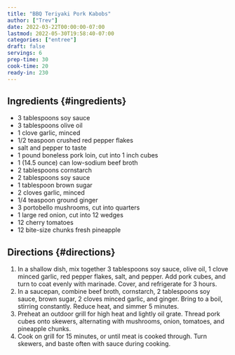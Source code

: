 ```yaml
---
title: "BBQ Teriyaki Pork Kabobs"
author: ["Trev"]
date: 2022-03-22T00:00:00-07:00
lastmod: 2022-05-30T19:58:40-07:00
categories: ["entree"]
draft: false
servings: 6
prep-time: 30
cook-time: 20
ready-in: 230
---
```


## Ingredients {#ingredients}

-   3 tablespoons soy sauce
-   3 tablespoons olive oil
-   1 clove garlic, minced
-   1/2 teaspoon crushed red pepper flakes
-   salt and pepper to taste
-   1 pound boneless pork loin, cut into 1 inch cubes
-   1 (14.5 ounce) can low-sodium beef broth
-   2 tablespoons cornstarch
-   2 tablespoons soy sauce
-   1 tablespoon brown sugar
-   2 cloves garlic, minced
-   1/4 teaspoon ground ginger
-   3 portobello mushrooms, cut into quarters
-   1 large red onion, cut into 12 wedges
-   12 cherry tomatoes
-   12 bite-size chunks fresh pineapple


## Directions {#directions}

1.  In a shallow dish, mix together 3 tablespoons soy sauce, olive oil, 1 clove minced garlic, red pepper flakes, salt, and pepper. Add pork cubes, and turn to coat evenly with marinade. Cover, and refrigerate for 3 hours.
2.  In a saucepan, combine beef broth, cornstarch, 2 tablespoons soy sauce, brown sugar, 2 cloves minced garlic, and ginger. Bring to a boil, stirring constantly. Reduce heat, and simmer 5 minutes.
3.  Preheat an outdoor grill for high heat and lightly oil grate. Thread pork cubes onto skewers, alternating with mushrooms, onion, tomatoes, and pineapple chunks.
4.  Cook on grill for 15 minutes, or until meat is cooked through. Turn skewers, and baste often with sauce during cooking.